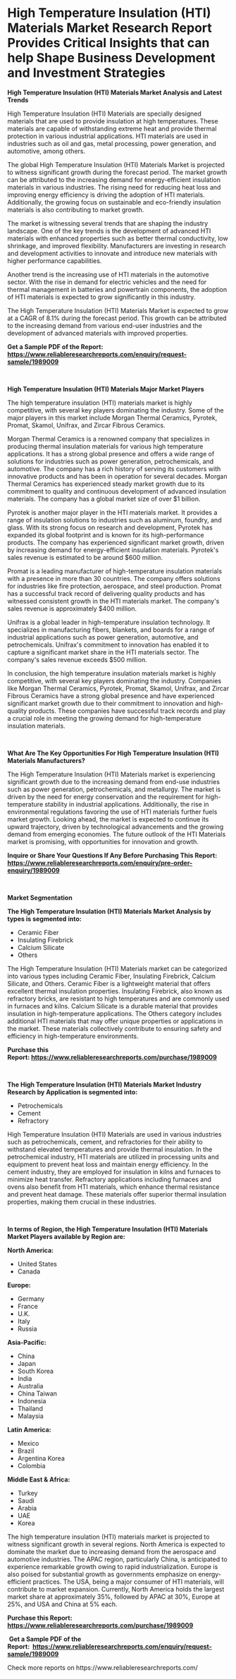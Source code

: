 <p><h1>High Temperature Insulation (HTI) Materials Market Research Report Provides Critical Insights that can help Shape Business Development and Investment Strategies</h1></p><p><strong>High Temperature Insulation (HTI) Materials Market Analysis and Latest Trends</strong></p>
<p><p>High Temperature Insulation (HTI) Materials are specially designed materials that are used to provide insulation at high temperatures. These materials are capable of withstanding extreme heat and provide thermal protection in various industrial applications. HTI materials are used in industries such as oil and gas, metal processing, power generation, and automotive, among others.</p><p>The global High Temperature Insulation (HTI) Materials Market is projected to witness significant growth during the forecast period. The market growth can be attributed to the increasing demand for energy-efficient insulation materials in various industries. The rising need for reducing heat loss and improving energy efficiency is driving the adoption of HTI materials. Additionally, the growing focus on sustainable and eco-friendly insulation materials is also contributing to market growth.</p><p>The market is witnessing several trends that are shaping the industry landscape. One of the key trends is the development of advanced HTI materials with enhanced properties such as better thermal conductivity, low shrinkage, and improved flexibility. Manufacturers are investing in research and development activities to innovate and introduce new materials with higher performance capabilities.</p><p>Another trend is the increasing use of HTI materials in the automotive sector. With the rise in demand for electric vehicles and the need for thermal management in batteries and powertrain components, the adoption of HTI materials is expected to grow significantly in this industry.</p><p>The High Temperature Insulation (HTI) Materials Market is expected to grow at a CAGR of 8.1% during the forecast period. This growth can be attributed to the increasing demand from various end-user industries and the development of advanced materials with improved properties.</p></p>
<p><strong>Get a Sample PDF of the Report:&nbsp; <a href="https://www.reliableresearchreports.com/enquiry/request-sample/1989009">https://www.reliableresearchreports.com/enquiry/request-sample/1989009</a></strong></p>
<p>&nbsp;</p>
<p><strong>High Temperature Insulation (HTI) Materials Major Market Players</strong></p>
<p><p>The high temperature insulation (HTI) materials market is highly competitive, with several key players dominating the industry. Some of the major players in this market include Morgan Thermal Ceramics, Pyrotek, Promat, Skamol, Unifrax, and Zircar Fibrous Ceramics.</p><p>Morgan Thermal Ceramics is a renowned company that specializes in producing thermal insulation materials for various high temperature applications. It has a strong global presence and offers a wide range of solutions for industries such as power generation, petrochemicals, and automotive. The company has a rich history of serving its customers with innovative products and has been in operation for several decades. Morgan Thermal Ceramics has experienced steady market growth due to its commitment to quality and continuous development of advanced insulation materials. The company has a global market size of over $1 billion.</p><p>Pyrotek is another major player in the HTI materials market. It provides a range of insulation solutions to industries such as aluminum, foundry, and glass. With its strong focus on research and development, Pyrotek has expanded its global footprint and is known for its high-performance products. The company has experienced significant market growth, driven by increasing demand for energy-efficient insulation materials. Pyrotek's sales revenue is estimated to be around $600 million.</p><p>Promat is a leading manufacturer of high-temperature insulation materials with a presence in more than 30 countries. The company offers solutions for industries like fire protection, aerospace, and steel production. Promat has a successful track record of delivering quality products and has witnessed consistent growth in the HTI materials market. The company's sales revenue is approximately $400 million.</p><p>Unifrax is a global leader in high-temperature insulation technology. It specializes in manufacturing fibers, blankets, and boards for a range of industrial applications such as power generation, automotive, and petrochemicals. Unifrax's commitment to innovation has enabled it to capture a significant market share in the HTI materials sector. The company's sales revenue exceeds $500 million.</p><p>In conclusion, the high temperature insulation materials market is highly competitive, with several key players dominating the industry. Companies like Morgan Thermal Ceramics, Pyrotek, Promat, Skamol, Unifrax, and Zircar Fibrous Ceramics have a strong global presence and have experienced significant market growth due to their commitment to innovation and high-quality products. These companies have successful track records and play a crucial role in meeting the growing demand for high-temperature insulation materials.</p></p>
<p>&nbsp;</p>
<p><strong>What Are The Key Opportunities For High Temperature Insulation (HTI) Materials Manufacturers?</strong></p>
<p><p>The High Temperature Insulation (HTI) Materials market is experiencing significant growth due to the increasing demand from end-use industries such as power generation, petrochemicals, and metallurgy. The market is driven by the need for energy conservation and the requirement for high-temperature stability in industrial applications. Additionally, the rise in environmental regulations favoring the use of HTI materials further fuels market growth. Looking ahead, the market is expected to continue its upward trajectory, driven by technological advancements and the growing demand from emerging economies. The future outlook of the HTI Materials market is promising, with opportunities for innovation and growth.</p></p>
<p><strong>Inquire or Share Your Questions If Any Before Purchasing This Report: <a href="https://www.reliableresearchreports.com/enquiry/pre-order-enquiry/1989009">https://www.reliableresearchreports.com/enquiry/pre-order-enquiry/1989009</a></strong></p>
<p>&nbsp;</p>
<p><strong>Market Segmentation</strong></p>
<p><strong>The High Temperature Insulation (HTI) Materials Market Analysis by types is segmented into:</strong></p>
<p><ul><li>Ceramic Fiber</li><li>Insulating Firebrick</li><li>Calcium Silicate</li><li>Others</li></ul></p>
<p><p>The High Temperature Insulation (HTI) Materials market can be categorized into various types including Ceramic Fiber, Insulating Firebrick, Calcium Silicate, and Others. Ceramic Fiber is a lightweight material that offers excellent thermal insulation properties. Insulating Firebrick, also known as refractory bricks, are resistant to high temperatures and are commonly used in furnaces and kilns. Calcium Silicate is a durable material that provides insulation in high-temperature applications. The Others category includes additional HTI materials that may offer unique properties or applications in the market. These materials collectively contribute to ensuring safety and efficiency in high-temperature environments.</p></p>
<p><strong>Purchase this Report:&nbsp;<a href="https://www.reliableresearchreports.com/purchase/1989009">https://www.reliableresearchreports.com/purchase/1989009</a></strong></p>
<p>&nbsp;</p>
<p><strong>The High Temperature Insulation (HTI) Materials Market Industry Research by Application is segmented into:</strong></p>
<p><ul><li>Petrochemicals</li><li>Cement</li><li>Refractory</li></ul></p>
<p><p>High Temperature Insulation (HTI) Materials are used in various industries such as petrochemicals, cement, and refractories for their ability to withstand elevated temperatures and provide thermal insulation. In the petrochemical industry, HTI materials are utilized in processing units and equipment to prevent heat loss and maintain energy efficiency. In the cement industry, they are employed for insulation in kilns and furnaces to minimize heat transfer. Refractory applications including furnaces and ovens also benefit from HTI materials, which enhance thermal resistance and prevent heat damage. These materials offer superior thermal insulation properties, making them crucial in these industries.</p></p>
<p>&nbsp;</p>
<p><strong>In terms of Region, the High Temperature Insulation (HTI) Materials Market Players available by Region are:</strong></p>
<p>
    <p> <strong> North America: </strong>
        <ul>
            <li>United States</li>
            <li>Canada</li>
        </ul>
        </p> 
    <p> <strong> Europe: </strong>
        <ul>
            <li>Germany</li>
            <li>France</li>
            <li>U.K.</li>
            <li>Italy</li>
            <li>Russia</li>
        </ul>
        </p> 
    <p> <strong> Asia-Pacific: </strong>
        <ul>
            <li>China</li>
            <li>Japan</li>
            <li>South Korea</li>
            <li>India</li>
            <li>Australia</li>
            <li>China Taiwan</li>
            <li>Indonesia</li>
            <li>Thailand</li>
            <li>Malaysia</li>
        </ul>
        </p> 
    <p> <strong> Latin America: </strong>
        <ul>
            <li>Mexico</li>
            <li>Brazil</li>
            <li>Argentina Korea</li>
            <li>Colombia</li>
        </ul>
        </p> 
    <p> <strong> Middle East & Africa: </strong>
        <ul>
            <li>Turkey</li>
            <li>Saudi</li>
            <li>Arabia</li>
            <li>UAE</li>
            <li>Korea</li>
        </ul>
    </p>
    </p>
<p><p>The high temperature insulation (HTI) materials market is projected to witness significant growth in several regions. North America is expected to dominate the market due to increasing demand from the aerospace and automotive industries. The APAC region, particularly China, is anticipated to experience remarkable growth owing to rapid industrialization. Europe is also poised for substantial growth as governments emphasize on energy-efficient practices. The USA, being a major consumer of HTI materials, will contribute to market expansion. Currently, North America holds the largest market share at approximately 35%, followed by APAC at 30%, Europe at 25%, and USA and China at 5% each.</p></p>
<p><strong>Purchase this Report: <a href="https://www.reliableresearchreports.com/purchase/1989009">https://www.reliableresearchreports.com/purchase/1989009</a></strong></p>
<p>&nbsp;<strong>Get a Sample PDF of the Report:&nbsp;&nbsp;<a href="https://www.reliableresearchreports.com/enquiry/request-sample/1989009">https://www.reliableresearchreports.com/enquiry/request-sample/1989009</a></strong></p>
<p><strong></strong></p>
<p>Check more reports on https://www.reliableresearchreports.com/</p>